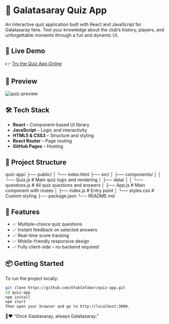 # 🦁 Galatasaray Quiz App

An interactive quiz application built with React and JavaScript for Galatasaray fans. Test your knowledge about the club’s history, players, and unforgettable moments through a fun and dynamic UI.

## 🚀 Live Demo

👉 [Try the Quiz App Online](https://ufukcefaker.github.io/quiz-app/)

## 📸 Preview

![quiz-preview](https://github.com/UfukCefaker/quiz-app/blob/main/preview.png)

## 🛠️ Tech Stack

- **React** – Component-based UI library
- **JavaScript** – Logic and interactivity
- **HTML5 & CSS3** – Structure and styling
- **React Router** – Page routing
- **GitHub Pages** – Hosting

## 📁 Project Structure

quiz-app/ ├── public/ │ └── index.html ├── src/ │ ├── components/ │ │ └── Quiz.js # Main quiz logic and rendering │ ├── data/ │ │ └── questions.js # All quiz questions and answers │ ├── App.js # Main component with routes │ ├── index.js # Entry point │ └── styles.css # Custom styling ├── package.json └── README.md


## 🎯 Features

- ✅ Multiple-choice quiz questions
- ✅ Instant feedback on selected answers
- ✅ Real-time score tracking
- ✅ Mobile-friendly responsive design
- ✅ Fully client-side – no backend required

## 📦 Getting Started

To run the project locally:

```bash
git clone https://github.com/UfukCefaker/quiz-app.git
cd quiz-app
npm install
npm start
Then open your browser and go to http://localhost:3000.
```
💛❤️ “Once Galatasaray, always Galatasaray.”

